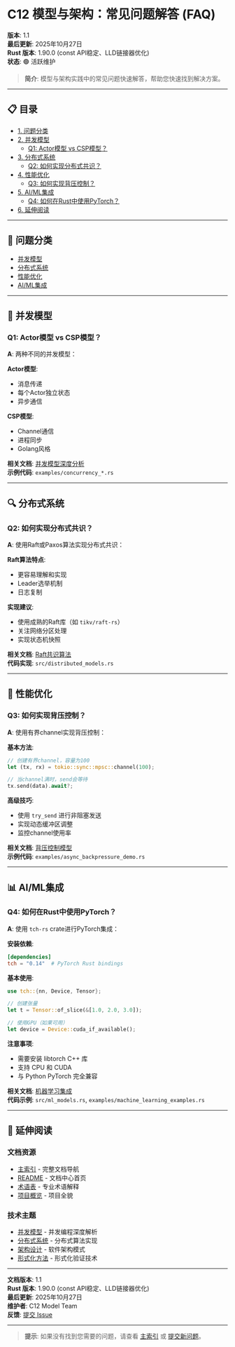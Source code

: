 ﻿# C12 模型与架构：常见问题解答 (FAQ)

**版本**: 1.1  
**最后更新**: 2025年10月27日  
**Rust 版本**: 1.90.0 (const API稳定、LLD链接器优化)  
**状态**: 🟢 活跃维护

> **简介**: 模型与架构实践中的常见问题快速解答，帮助您快速找到解决方案。

---

## 📋 目录

- [1. 问题分类](#1-问题分类)
- [2. 并发模型](#2-并发模型)
  - [Q1: Actor模型 vs CSP模型？](#q1-actor模型-vs-csp模型)
- [3. 分布式系统](#3-分布式系统)
  - [Q2: 如何实现分布式共识？](#q2-如何实现分布式共识)
- [4. 性能优化](#4-性能优化)
  - [Q3: 如何实现背压控制？](#q3-如何实现背压控制)
- [5. AI/ML集成](#5-aiml集成)
  - [Q4: 如何在Rust中使用PyTorch？](#q4-如何在rust中使用pytorch)
- [6. 延伸阅读](#6-延伸阅读)

---

## 📖 问题分类

- [并发模型](#2-并发模型)
- [分布式系统](#3-分布式系统)
- [性能优化](#4-性能优化)
- [AI/ML集成](#5-aiml集成)

---

## 📝 并发模型

### Q1: Actor模型 vs CSP模型？

**A**: 两种不同的并发模型：

**Actor模型**:

- 消息传递
- 每个Actor独立状态
- 异步通信

**CSP模型**:

- Channel通信
- 进程同步
- Golang风格

**相关文档**: [并发模型深度分析](./concurrency/concurrency-models-deep-dive.md)  
**示例代码**: `examples/concurrency_*.rs`

---

## 🔍 分布式系统

### Q2: 如何实现分布式共识？

**A**: 使用Raft或Paxos算法实现分布式共识：

**Raft算法特点**:
- 更容易理解和实现
- Leader选举机制
- 日志复制

**实现建议**:
- 使用成熟的Raft库（如 `tikv/raft-rs`）
- 关注网络分区处理
- 实现状态机快照

**相关文档**: [Raft共识算法](./distributed/raft-consensus-comprehensive.md)  
**代码实现**: `src/distributed_models.rs`

---

## 🔧 性能优化

### Q3: 如何实现背压控制？

**A**: 使用有界channel实现背压控制：

**基本方法**:
```rust
// 创建有界channel，容量为100
let (tx, rx) = tokio::sync::mpsc::channel(100);

// 当channel满时，send会等待
tx.send(data).await?;
```

**高级技巧**:
- 使用 `try_send` 进行非阻塞发送
- 实现动态缓冲区调整
- 监控channel使用率

**相关文档**: [背压控制模型](./concurrency/backpressure-models.md)  
**示例代码**: `examples/async_backpressure_demo.rs`

---

## 📊 AI/ML集成

### Q4: 如何在Rust中使用PyTorch？

**A**: 使用 `tch-rs` crate进行PyTorch集成：

**安装依赖**:
```toml
[dependencies]
tch = "0.14"  # PyTorch Rust bindings
```

**基本使用**:
```rust
use tch::{nn, Device, Tensor};

// 创建张量
let t = Tensor::of_slice(&[1.0, 2.0, 3.0]);

// 使用GPU（如果可用）
let device = Device::cuda_if_available();
```

**注意事项**:
- 需要安装 libtorch C++ 库
- 支持 CPU 和 CUDA
- 与 Python PyTorch 完全兼容

**相关文档**: [机器学习集成](./guides/machine-learning.md)  
**代码示例**: `src/ml_models.rs`, `examples/machine_learning_examples.rs`

---

## 🌟 延伸阅读

### 文档资源

- [主索引](./00_MASTER_INDEX.md) - 完整文档导航
- [README](./README.md) - 文档中心首页
- [术语表](./Glossary.md) - 专业术语解释
- [项目概览](./OVERVIEW.md) - 项目全貌

### 技术主题

- [并发模型](./concurrency/) - 并发编程深度解析
- [分布式系统](./distributed/) - 分布式算法实现
- [架构设计](./architecture/) - 软件架构模式
- [形式化方法](./formal/) - 形式化验证技术

---

**文档版本**: 1.1  
**Rust 版本**: 1.90.0 (const API稳定、LLD链接器优化)  
**最后更新**: 2025年10月27日  
**维护者**: C12 Model Team  
**反馈**: [提交 Issue](https://github.com/rust-lang/rust-lang/issues)

---

> **提示**: 如果没有找到您需要的问题，请查看 [主索引](./00_MASTER_INDEX.md) 或 [提交新问题](https://github.com/rust-lang/rust-lang/issues)。
